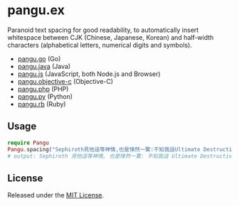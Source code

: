 # pangu.ex

Paranoid text spacing for good readability, to automatically insert whitespace between CJK (Chinese, Japanese, Korean) and half-width characters (alphabetical letters, numerical digits and symbols).

- [pangu.go](https://github.com/vinta/pangu) (Go)
- [pangu.java](https://github.com/vinta/pangu.java) (Java)
- [pangu.js](https://github.com/vinta/pangu.js) (JavaScript, both Node.js and Browser)
- [pangu.objective-c](https://github.com/Cee/pangu.objective-c) (Objective-C)
- [pangu.php](https://github.com/Kunr/pangu.php) (PHP)
- [pangu.py](https://github.com/vinta/pangu.py) (Python)
- [pangu.rb](https://github.com/dlackty/pangu.rb) (Ruby)

## Usage

```elixir
require Pangu
Pangu.spacing("Sephiroth見他這等神情,也是悚然一驚:不知我這Ultimate Destructive Magic是否對付得了?")
# output: Sephiroth 見他這等神情, 也是悚然一驚: 不知我這 Ultimate Destructive Magic 是否對付得了?
```

## License

Released under the [MIT License](http://opensource.org/licenses/MIT).
